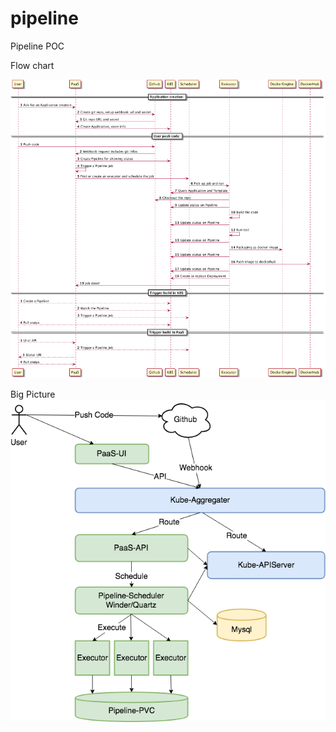 # pipeline
Pipeline POC

Flow chart

<img src="https://github.com/shaoxt/pipeline/blob/master/docs/flowchart.png"/>


Big Picture
<img src="https://github.com/shaoxt/pipeline/blob/master/docs/BigPicture.png"/>

